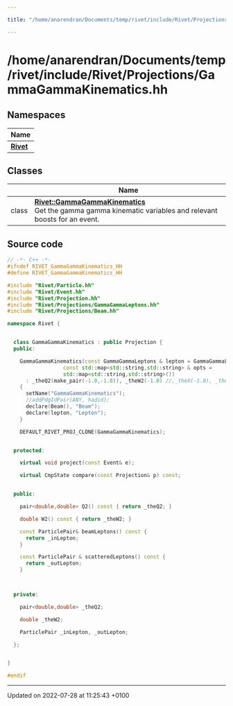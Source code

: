 ```yaml
---

title: "/home/anarendran/Documents/temp/rivet/include/Rivet/Projections/GammaGammaKinematics.hh"

---
```


# /home/anarendran/Documents/temp/rivet/include/Rivet/Projections/GammaGammaKinematics.hh



## Namespaces

| Name           |
| -------------- |
| **[Rivet](http://example.org/namespaces/namespacerivet/)**  |

## Classes

|                | Name           |
| -------------- | -------------- |
| class | **[Rivet::GammaGammaKinematics](http://example.org/classes/classrivet_1_1gammagammakinematics/)** <br>Get the gamma gamma kinematic variables and relevant boosts for an event.  |




## Source code

```cpp
// -*- C++ -*-
#ifndef RIVET_GammaGammaKinematics_HH
#define RIVET_GammaGammaKinematics_HH

#include "Rivet/Particle.hh"
#include "Rivet/Event.hh"
#include "Rivet/Projection.hh"
#include "Rivet/Projections/GammaGammaLeptons.hh"
#include "Rivet/Projections/Beam.hh"

namespace Rivet {


  class GammaGammaKinematics : public Projection {
  public:

    GammaGammaKinematics(const GammaGammaLeptons & lepton = GammaGammaLeptons(),
                  const std::map<std::string,std::string> & opts =
                  std::map<std::string,std::string>())
      : _theQ2(make_pair(-1.0,-1.0)), _theW2(-1.0) //,_theX(-1.0), _theY(-1.0), _theS(-1.0)
    {
      setName("GammaGammaKinematics");
      //addPdgIdPair(ANY, hadid);
      declare(Beam(), "Beam");
      declare(lepton, "Lepton");
    }

    DEFAULT_RIVET_PROJ_CLONE(GammaGammaKinematics);


  protected:

    virtual void project(const Event& e);

    virtual CmpState compare(const Projection& p) const;


  public:

    pair<double,double> Q2() const { return _theQ2; }

    double W2() const { return _theW2; }

    const ParticlePair& beamLeptons() const {
      return _inLepton;
    }

    const ParticlePair & scatteredLeptons() const {
      return _outLepton;
    }



  private:

    pair<double,double> _theQ2;

    double _theW2;

    ParticlePair _inLepton, _outLepton;

  };


}

#endif
```


-------------------------------

Updated on 2022-07-28 at 11:25:43 +0100
